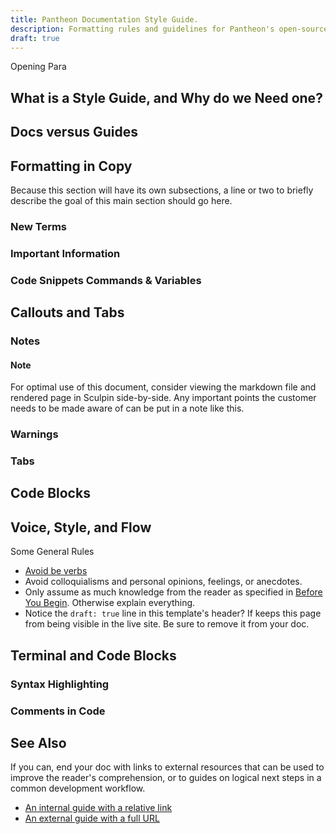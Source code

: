 ```yaml
---
title: Pantheon Documentation Style Guide.
description: Formatting rules and guidelines for Pantheon's open-source documentation.
draft: true
---
```



Opening Para


## What is a Style Guide, and Why do we Need one?

## Docs versus Guides

## Formatting in Copy

Because this section will have its own subsections, a line or two to briefly describe the goal of this main section should go here.

### New Terms

### Important Information

### Code Snippets Commands & Variables

## Callouts and Tabs

### Notes

<div class="alert alert-info">
<h4 class="info">Note</h4><p markdown="1">For optimal use of this document, consider viewing the markdown file and rendered page in Sculpin side-by-side. Any important points the customer needs to be made aware of can be put in a note like this.
</p>
</div>

### Warnings

### Tabs

## Code Blocks



## Voice, Style, and Flow

Some General Rules

- [Avoid be verbs](http://writing.rocks/to-be-or-not-to-be/)
 - Avoid colloquialisms and personal opinions, feelings, or anecdotes.
 - Only assume as much knowledge from the reader as specified in [Before You Begin](#before-you-begin). Otherwise explain everything.
 - Notice the `draft: true` line in this template's header? If keeps this page from being visible in the live site. Be sure to remove it from your doc.

## Terminal and Code Blocks

### Syntax Highlighting

### Comments in Code


## See Also

If you can, end your doc with links to external resources that can be used to improve the reader's comprehension, or to guides on logical next steps in a common development workflow.

 - [An internal guide with a relative link](/docs/get-started)  
 - [An external guide with a full URL](http://writing.rocks/)
